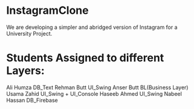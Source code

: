 # InstagramClone
We are developing a simpler and abridged version of Instagram for a University Project.

# Students Assigned to different Layers:
Ali Humza       DB_Text
Rehman Butt     UI_Swing
Anser Butt      BL(Business Layer)
Usama Zahid     UI_Swing + UI_Console
Haseeb Ahmed    UI_Swing
Nabeel Hassan   DB_Firebase